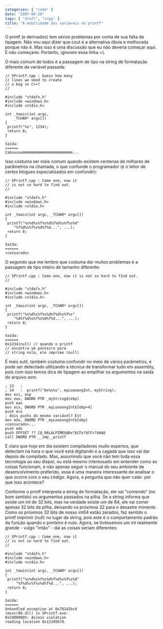 ```yaml
---
categories: [ "code" ]
date: "2007-09-20"
tags: [ "draft", "ccpp" ]
title: "A mobilidade das variáveis no printf"
---
```

O printf (e derivados) tem sérios problemas por conta de sua falta de
tipagem. Não vou aqui dizer que cout é a alternativa óbvia e melhorada
porque não é. Mas isso é uma discussão que eu não deveria começar
aqui. E não começarei. Portanto, ignorem essa linha =).

O mais comum de todos é a passagem de tipo na string de formatação
diferente da variável passada:

    // SPrintf.cpp : Guess how many
    // lines we need to create 
    // a bug in C++?
    //
     
    #include "stdafx.h"
    #include <windows.h>
    #include <stdio.h>
     
    int _tmain(int argc, 
        _TCHAR* argv[])
    {
     printf("%s", 1234);
     return 0;
    } 

    Saída:
    ======
    Cabuuuuummmmmmmmmmmmmmmmmmmmmmm...

Isso costuma ser mais comum quando existem centenas de milhares de
parâmetros na chamada, o que confunde o programador (e o leitor de
certos blogues especializados em confundir):

    // SPrintf.cpp : Come one, now it 
    // is not so hard to find out.
    //
     
    #include "stdafx.h"
    #include <windows.h>
    #include <stdio.h>
     
    int _tmain(int argc, _TCHAR* argv[])
    {
     printf("%s%d%s%f%s%d%f%d%s%f%s%d"
        "%f%d%s%f%s%d%f%d...", ...);
     return 0;
    } 

    Saída:
    ======
    <censurado>

O segundo que me lembro que costuma dar muitos problemas é a passagem
de tipo inteiro de tamanho diferente:

    // SPrintf.cpp : Come one, now it is not so hard to find out.
    //
     
    #include "stdafx.h"
    #include <windows.h>
    #include <stdio.h>
     
    int _tmain(int argc, _TCHAR* argv[])
    {
     printf("%s%d%s%f%s%d%f%d%s%f%s"
        "%d%f%d%s%f%s%d%f%d...", ...);
     return 0;
    } 

    Saída:
    ======
    0x1234(null) // quando o printf 
    // encontra um ponteiro para 
    // string nula, ele imprime (null)

É mais sutil, também costuma confundir no meio de vários parâmetros, e
pode ser detectado utilizando a técnica de transformar tudo em assembly,
pois com isso temos dica de tipagem ao empilhar os argumentos na saída
do arquivo asm.

    ; 13   :
    ; 14   :  printf("0x%x%s", myLoooongInt, myString);
    mov esi, esp
    mov eax, DWORD PTR _myString$[ebp]
    push eax
    mov ecx, DWORD PTR _myLoooongInt$[ebp+4]
    push ecx
    ; dois pushs da mesma variável? Est
    mov edx, DWORD PTR _myLoooongInt$[ebp]
    <censurado>...
    push edx
    push OFFSET ??_C@_06LALPIMEG@0x?$CFx?$CFs?$AA@
    call DWORD PTR __imp__printf

É claro que hoje em dia existem compiladores muito espertos, que detectam
na hora o que você está digitando e a cagada que isso vai dar depois de
compilado. Mas, assumindo que você não tem toda essa tecnologia ao seu
dispor, ou está mesmo interessado em entender como as coisas funcionam, e
não apenas seguir o manual do seu ambiente de desenvolvimento preferido,
essa é uma maneira interessante de analisar o que ocorre com o seu
código. Agora, a pergunta que não quer calar: por que isso acontece?

Conforme o printf interpreta a string de formatação, ele vai "comendo"
(no bom sentido) os argumentos passados na pilha. Se a string informa
que existe um int de 32 bits, mas na verdade existe um de 64, ele vai
comer apenas 32 bits da pilha, deixando os próximos 32 para o desastre
iminente. Como os próximos 32 bits de nosso int64 estão zerados,
faz sentido o printf imprimir (null) no lugar da string, pois este é
o comportamento padrão da função quando o ponteiro é nulo. Agora,
se tivéssemos um int realmente grande - vulgo "intão" - daí as coisas
seriam diferentes:

    // SPrintf.cpp : Come one, now it 
    // is not so hard to find out.
    //
     
    #include "stdafx.h"
    #include <windows.h>
    #include <stdio.h>
     
    int _tmain(int argc, _TCHAR* argv[])
    {
     printf("%s%d%s%f%s%d%f%d%s%f%s%d"
         "%f%d%s%f%s%d%f%d...", ...);
     return 0;
    } 

    Saída:
    ======
    Unhandled exception at 0x78141bcd 
    (msvcr80.dll) in SPrintf.exe:
    0xC0000005: Access violation
    reading location 0x12345678.
